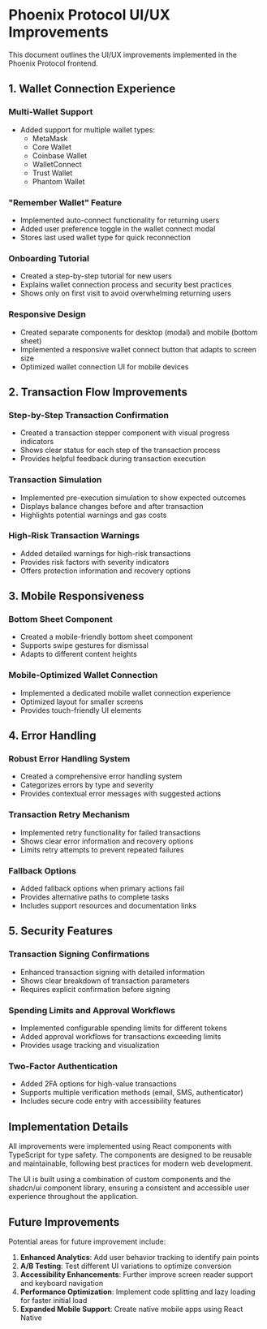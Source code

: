 # Phoenix Protocol UI/UX Improvements

This document outlines the UI/UX improvements implemented in the Phoenix Protocol frontend.

## 1. Wallet Connection Experience

### Multi-Wallet Support
- Added support for multiple wallet types:
  - MetaMask
  - Core Wallet
  - Coinbase Wallet
  - WalletConnect
  - Trust Wallet
  - Phantom Wallet

### "Remember Wallet" Feature
- Implemented auto-connect functionality for returning users
- Added user preference toggle in the wallet connect modal
- Stores last used wallet type for quick reconnection

### Onboarding Tutorial
- Created a step-by-step tutorial for new users
- Explains wallet connection process and security best practices
- Shows only on first visit to avoid overwhelming returning users

### Responsive Design
- Created separate components for desktop (modal) and mobile (bottom sheet)
- Implemented a responsive wallet connect button that adapts to screen size
- Optimized wallet connection UI for mobile devices

## 2. Transaction Flow Improvements

### Step-by-Step Transaction Confirmation
- Created a transaction stepper component with visual progress indicators
- Shows clear status for each step of the transaction process
- Provides helpful feedback during transaction execution

### Transaction Simulation
- Implemented pre-execution simulation to show expected outcomes
- Displays balance changes before and after transaction
- Highlights potential warnings and gas costs

### High-Risk Transaction Warnings
- Added detailed warnings for high-risk transactions
- Provides risk factors with severity indicators
- Offers protection information and recovery options

## 3. Mobile Responsiveness

### Bottom Sheet Component
- Created a mobile-friendly bottom sheet component
- Supports swipe gestures for dismissal
- Adapts to different content heights

### Mobile-Optimized Wallet Connection
- Implemented a dedicated mobile wallet connection experience
- Optimized layout for smaller screens
- Provides touch-friendly UI elements

## 4. Error Handling

### Robust Error Handling System
- Created a comprehensive error handling system
- Categorizes errors by type and severity
- Provides contextual error messages with suggested actions

### Transaction Retry Mechanism
- Implemented retry functionality for failed transactions
- Shows clear error information and recovery options
- Limits retry attempts to prevent repeated failures

### Fallback Options
- Added fallback options when primary actions fail
- Provides alternative paths to complete tasks
- Includes support resources and documentation links

## 5. Security Features

### Transaction Signing Confirmations
- Enhanced transaction signing with detailed information
- Shows clear breakdown of transaction parameters
- Requires explicit confirmation before signing

### Spending Limits and Approval Workflows
- Implemented configurable spending limits for different tokens
- Added approval workflows for transactions exceeding limits
- Provides usage tracking and visualization

### Two-Factor Authentication
- Added 2FA options for high-value transactions
- Supports multiple verification methods (email, SMS, authenticator)
- Includes secure code entry with accessibility features

## Implementation Details

All improvements were implemented using React components with TypeScript for type safety. The components are designed to be reusable and maintainable, following best practices for modern web development.

The UI is built using a combination of custom components and the shadcn/ui component library, ensuring a consistent and accessible user experience throughout the application.

## Future Improvements

Potential areas for future improvement include:

1. **Enhanced Analytics**: Add user behavior tracking to identify pain points
2. **A/B Testing**: Test different UI variations to optimize conversion
3. **Accessibility Enhancements**: Further improve screen reader support and keyboard navigation
4. **Performance Optimization**: Implement code splitting and lazy loading for faster initial load
5. **Expanded Mobile Support**: Create native mobile apps using React Native